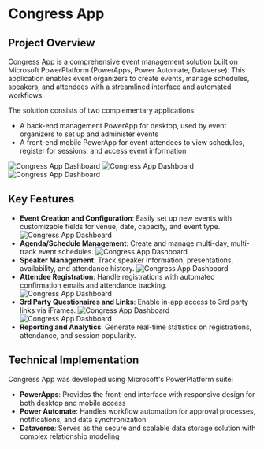 # Congress App

## Project Overview

Congress App is a comprehensive event management solution built on Microsoft PowerPlatform (PowerApps, Power Automate, Dataverse). This application enables event organizers to create events, manage schedules, speakers, and attendees with a streamlined interface and automated workflows.  

The solution consists of two complementary applications:
- A back-end management PowerApp for desktop, used by event organizers to set up and administer events
- A front-end mobile PowerApp for event attendees to view schedules, register for sessions, and access event information

![Congress App Dashboard](Images/Congress%20Info.png)
![Congress App Dashboard](Images/Mobile.png)
![Congress App Dashboard](Images/Congress%20UI.png)


## Key Features

- **Event Creation and Configuration**: Easily set up new events with customizable fields for venue, date, capacity, and event type.
![Congress App Dashboard](Images/Congress%20Screenshot%20-%20Event.png)
- **Agenda/Schedule Management**: Create and manage multi-day, multi-track event schedules.
![Congress App Dashboard](Images/Congress%20Screenshot%20-%20Agenda.png)
- **Speaker Management**: Track speaker information, presentations, availability, and attendance history.
![Congress App Dashboard](Images/Congress%20Screenshot%20-%20Speakers.png)
- **Attendee Registration**: Handle registrations with automated confirmation emails and attendance tracking.
![Congress App Dashboard](Images/Congress%20Screenshot%20-%20Attendees.png)
- **3rd Party Questionaires and Links**: Enable in-app access to 3rd party links via iFrames.
![Congress App Dashboard](Images/Congress%20Screenshot%20-%20Survey.png)
![Congress App Dashboard](Images/Congress%20Screenshot%20-%20Voting.png)
- **Reporting and Analytics**: Generate real-time statistics on registrations, attendance, and session popularity.


## Technical Implementation

Congress App was developed using Microsoft's PowerPlatform suite:
- **PowerApps**: Provides the front-end interface with responsive design for both desktop and mobile access
- **Power Automate**: Handles workflow automation for approval processes, notifications, and data synchronization
- **Dataverse**: Serves as the secure and scalable data storage solution with complex relationship modeling
